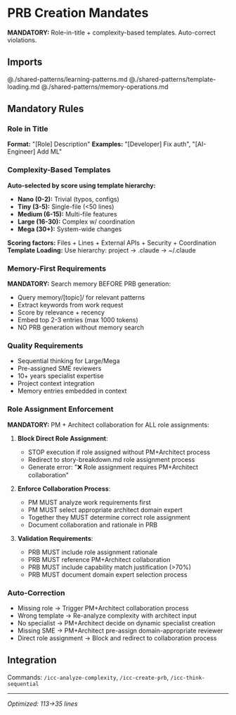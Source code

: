 # PRB Creation Mandates

**MANDATORY:** Role-in-title + complexity-based templates. Auto-correct violations.

## Imports
@./shared-patterns/learning-patterns.md
@./shared-patterns/template-loading.md
@./shared-patterns/memory-operations.md

## Mandatory Rules

### Role in Title
**Format:** "[Role] Description"
**Examples:** "[Developer] Fix auth", "[AI-Engineer] Add ML"

### Complexity-Based Templates
**Auto-selected by score using template hierarchy:**
- **Nano (0-2):** Trivial (typos, configs)
- **Tiny (3-5):** Single-file (<50 lines)
- **Medium (6-15):** Multi-file features
- **Large (16-30):** Complex w/ coordination
- **Mega (30+):** System-wide changes

**Scoring factors:** Files + Lines + External APIs + Security + Coordination
**Template Loading:** Use hierarchy: project → .claude → ~/.claude

### Memory-First Requirements
**MANDATORY:** Search memory BEFORE PRB generation:
- Query memory/[topic]/ for relevant patterns
- Extract keywords from work request
- Score by relevance + recency
- Embed top 2-3 entries (max 1000 tokens)
- NO PRB generation without memory search

### Quality Requirements
- Sequential thinking for Large/Mega
- Pre-assigned SME reviewers
- 10+ years specialist expertise
- Project context integration
- Memory entries embedded in context

### Role Assignment Enforcement
**MANDATORY:** PM + Architect collaboration for ALL role assignments:

1. **Block Direct Role Assignment**: 
   - STOP execution if role assigned without PM+Architect process
   - Redirect to story-breakdown.md role assignment process
   - Generate error: "❌ Role assignment requires PM+Architect collaboration"

2. **Enforce Collaboration Process**:
   - PM MUST analyze work requirements first
   - PM MUST select appropriate architect domain expert
   - Together they MUST determine correct role assignment
   - Document collaboration and rationale in PRB

3. **Validation Requirements**:
   - PRB MUST include role assignment rationale
   - PRB MUST reference PM+Architect collaboration
   - PRB MUST include capability match justification (>70%)
   - PRB MUST document domain expert selection process

### Auto-Correction
- Missing role → Trigger PM+Architect collaboration process
- Wrong template → Re-analyze complexity with architect input
- No specialist → PM+Architect decide on dynamic specialist creation
- Missing SME → PM+Architect pre-assign domain-appropriate reviewer
- Direct role assignment → Block and redirect to collaboration process

## Integration
Commands: `/icc-analyze-complexity`, `/icc-create-prb`, `/icc-think-sequential`

---
*Optimized: 113→35 lines*